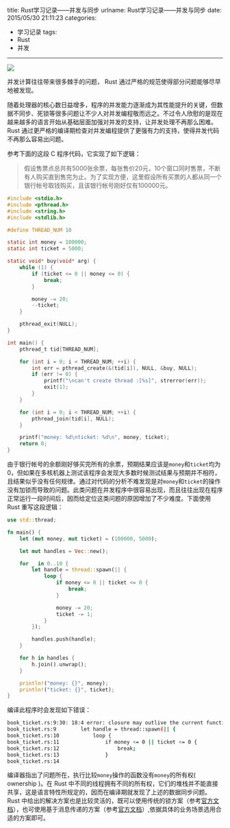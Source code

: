 title: Rust学习记录——并发与同步
urlname: Rust学习记录——并发与同步
date: 2015/05/30 21:11:23
categories:
- 学习记录
tags:
- Rust
- 并发

---
![](https://image.covertness.cn/rust_bingfayutongbu_concurrency-movie-poster.jpg)

并发计算往往带来很多棘手的问题， Rust 通过严格的规范使得部分问题能够尽早地被发现。
<!-- more -->

随着处理器的核心数日益增多，程序的并发能力逐渐成为其性能提升的关键，但数据不同步、死锁等很多问题让不少人对并发编程敬而远之。不过令人欣慰的是现在越来越多的语言开始从基础层面加强对并发的支持，让并发处理不再那么困难。 Rust 通过更严格的编译期检查对并发编程提供了更强有力的支持，使得并发代码不再那么容易出问题。

参考下面的这段 C 程序代码，它实现了如下逻辑：
> 假设售票点总共有5000张余票，每张售价20元，10个窗口同时售票，不断有人购买直到售完为止。为了实现方便，这里假设所有买票的人都从同一个银行帐号取钱购买，且该银行帐号刚好仅有100000元。

```C
#include <stdio.h>
#include <pthread.h>
#include <string.h>
#include <stdlib.h>

#define THREAD_NUM 10

static int money = 100000;
static int ticket = 5000;

static void* buy(void* arg) {
	while (1) {
		if (ticket <= 0 || money <= 0) {
			break;
		}

		money -= 20;
		--ticket;
	}

	pthread_exit(NULL);
}

int main() {
	pthread_t tid[THREAD_NUM];

	for (int i = 0; i < THREAD_NUM; ++i) {
		int err = pthread_create(&(tid[i]), NULL, &buy, NULL);
        if (err != 0) {
            printf("\ncan't create thread :[%s]", strerror(err));
            exit(1);
        }
	}

	for (int i = 0; i < THREAD_NUM; ++i) {
		pthread_join(tid[i], NULL);
	}

	printf("money: %d\nticket: %d\n", money, ticket);
	return 0;
}
```

由于银行帐号的余额刚好够买完所有的余票，预期结果应该是`money`和`ticket`均为0，但如果在多核机器上测试该程序会发现大多数时候测试结果与预期并不相符，且结果似乎没有任何规律。通过对代码的分析不难发现是对`money`和`ticket`的操作没有加锁而导致的问题。此类问题在并发程序中很容易出现，而且往往出现在程序正常运行一段时间后，因而给定位这类问题的原因增加了不少难度。下面使用 Rust 重写这段逻辑：

```Rust
use std::thread;

fn main() {
	let (mut money, mut ticket) = (100000, 5000);

	let mut handles = Vec::new();

	for _ in 0..10 {
		let handle = thread::spawn(|| {
			loop {
			 	if money <= 0 || ticket <= 0 {
			 		break;
			 	}

			 	money -= 20;
				ticket -= 1;
			}
		});

		handles.push(handle);
	}

	for h in handles {
        h.join().unwrap();
    }

    println!("money: {}", money);
    println!("ticket: {}", ticket);
}
```

编译此程序时会发现如下错误：
```bash
book_ticket.rs:9:30: 18:4 error: closure may outlive the current function, but it borrows `money`, which is owned by the current function [E0373]
book_ticket.rs:9 		let handle = thread::spawn(|| {
book_ticket.rs:10 			loop {
book_ticket.rs:11 			 	if money <= 0 || ticket <= 0 {
book_ticket.rs:12 			 		break;
book_ticket.rs:13 			 	}
book_ticket.rs:14
```

编译器指出了问题所在，执行比较`money`操作的函数没有`money`的所有权( ownership )。在 Rust 中不同的线程拥有不同的所有权，它们的堆栈并不能直接共享，这是语言特性所规定的，因而在编译期就发现了上述的数据同步问题。
Rust 中给出的解决方案也是比较灵活的，既可以使用传统的锁方案（参考[官方文档](https://doc.rust-lang.org/stable/book/concurrency.html#safe-shared-mutable-state)），也可使用基于消息传递的方案（参考[官方文档](https://doc.rust-lang.org/stable/book/concurrency.html#channels)）,依据具体的业务场景选用合适的方案即可。
